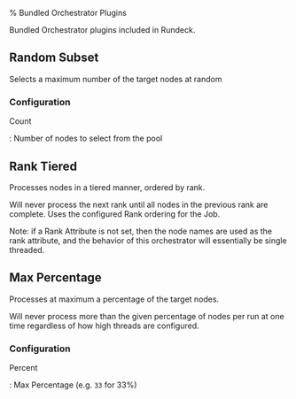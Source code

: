 % Bundled Orchestrator Plugins

Bundled Orchestrator plugins included in Rundeck.

## Random Subset

Selects a maximum number of the target nodes at random

### Configuration

Count

:    Number of nodes to select from the pool

## Rank Tiered

Processes nodes in a tiered manner, ordered by rank.

Will never process the next rank until all nodes in the previous rank are complete. Uses the configured Rank ordering for the Job.

Note: if a Rank Attribute is not set, then the node names are used as the rank attribute, and the behavior of this orchestrator will essentially be single threaded.

## Max Percentage

Processes at maximum a percentage of the target nodes.

Will never process more than the given percentage of nodes per run at one time regardless of how high threads are configured.

### Configuration

Percent

:    Max Percentage (e.g. `33` for 33%)